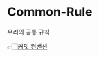 # Common-Rule
우리의 공통 규칙     

👉🏻[커밋 컨밴션](https://github.com/nuts-playground/Common-Rule/blob/main/docs/common/commitConVention.txt)

